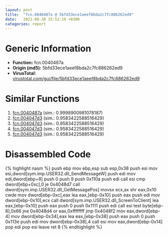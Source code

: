 ```yaml
---
layout: post
title:  "fcn.0040487a @ 5bfd33ece1aeef8bda2c7fc886262ed9"
date:   2021-08-30 15:52:19 +0300
categories: report
---
```


# Generic Information
- **Function:** fcn.0040487a
- **Origin (md5):** 5bfd33ece1aeef8bda2c7fc886262ed9
- **VirusTotal:** [virustotal.com/gui/file/5bfd33ece1aeef8bda2c7fc886262ed9][virustotal_ref]



# Similar Functions

1. [fcn.0040487a][similar_1_ref] (sim.: 0.9998900981078187)
2. [fcn.004047d3][similar_2_ref] (sim.: 0.9583422588516429)
3. [fcn.004047d3][similar_3_ref] (sim.: 0.9583422588516429)
4. [fcn.004047d3][similar_4_ref] (sim.: 0.9583422588516429)
5. [fcn.004047d3][similar_5_ref] (sim.: 0.9583422588516429)


# Disassembled Code

{% highlight nasm %}
push ebp
mov ebp,esp
sub esp,0x38
push esi
mov esi,dword[sym.imp.USER32.dll_SendMessageW]
push edi
mov edi,dword[ebp+8]
push 0
push 9
push 0x110a
push edi
call esi
cmp dword[ebp+0xc],0
je 0x4048d7
call dword[sym.imp.USER32.dll_GetMessagePos]
movsx ecx,ax
shr eax,0x10
cwde 
mov dword[ebp-0xc],eax
lea eax,[ebp-0x10]
push eax
push edi
mov dword[ebp-0x10],ecx
call dword[sym.imp.USER32.dll_ScreenToClient]
lea eax,[ebp-0x10]
push eax
push 0
push 0x1111
push edi
call esi
test byte[ebp-8],0x66
jne 0x4048d4
or eax,0xffffffff
jmp 0x4048f2
mov eax,dword[ebp-4]
mov dword[ebp-0x34],eax
lea eax,[ebp-0x38]
push eax
push 0
push 0x113e
push edi
mov dword[ebp-0x38],4
call esi
mov eax,dword[ebp-0x14]
pop edi
pop esi
leave 
ret 8
{% endhighlight %}


[similar_1_ref]: /report/fcn.0040487a@999ae3491971c32d67bd4c32561ea381
[similar_2_ref]: /report/fcn.004047d3@024d69b3dfb503973cce5c1700f282aa
[similar_3_ref]: /report/fcn.004047d3@3a780067b4fcdbc523bd6f0e3b89f181
[similar_4_ref]: /report/fcn.004047d3@cce7ba37a5ac487b09e8c8d292223615
[similar_5_ref]: /report/fcn.004047d3@983fe9598b69120a048e4bbfe8d8764c
[virustotal_ref]: https://www.virustotal.com/gui/file/5bfd33ece1aeef8bda2c7fc886262ed9
